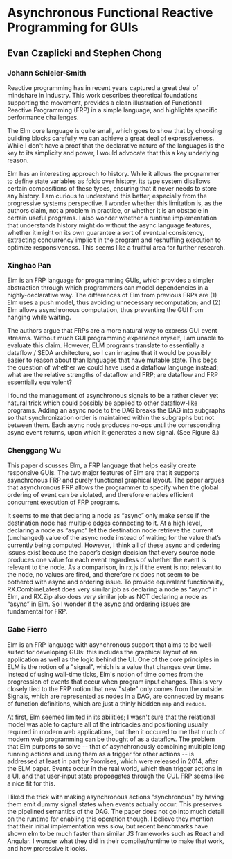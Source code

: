 # Asynchronous Functional Reactive Programming for GUIs
## Evan Czaplicki and Stephen Chong

### Johann Schleier-Smith

Reactive programming has in recent years captured a great deal of mindshare in industry. This work describes theoretical foundations supporting the movement, provides a clean illustration of Functional Reactive Programming (FRP) in a simple language, and highlights specific performance challenges.

The Elm core language is quite small, which goes to show that by choosing building blocks carefully we can achieve a great deal of expressiveness. While I don't have a proof that the declarative nature of the languages is the key to its simplicity and power, I would advocate that this a key underlying reason.

Elm has an interesting approach to history. While it allows the programmer to define state variables as folds over history, its type system disallows certain compositions of these types, ensuring that it never needs to store any history. I am curious to understand this better, especially from the progressive systems perspective. I wonder whether this limitation is, as the authors claim, not a problem in practice, or whether it is an obstacle in certain useful programs. I also wonder whether a runtime implementation that understands history might do without the async language features, whether it might on its own guarantee a sort of eventual consistency, extracting concurrency implicit in the program and reshuffling execution to optimize responsiveness. This seems like a fruitful area for further research.

### Xinghao Pan

Elm is an FRP language for programming GUIs, which provides a simpler abstraction through which programmers can model dependencies in a highly-declarative way.
The differences of Elm from previous FRPs are (1) Elm uses a push model, thus avoiding unnecessary recomputation; and (2) Elm allows asynchronous computation, thus preventing the GUI from hanging while waiting.

The authors argue that FRPs are a more natural way to express GUI event streams.
Without much GUI programming experience myself, I am unable to evaluate this claim.
However, ELM programs translate to essentially a dataflow / SEDA architecture, so I can imagine that it would be possibly easier to reason about than languages that have mutable state.
This begs the question of whether we could have used a dataflow language instead; what are the relative strengths of dataflow and FRP; are dataflow and FRP essentially equivalent?

I found the management of asynchronous signals to be a rather clever yet natural trick which could possibly be applied to other dataflow-like programs.
Adding an async node to the DAG breaks the DAG into subgraphs so that synchronization order is maintained within the subgraphs but not between them.
Each async node produces no-ops until the corresponding async event returns, upon which it generates a new signal. (See Figure 8.)

### Chenggang Wu

This paper discusses Elm, a FRP language that helps easily create responsive GUIs. The two major features of Elm are that it supports asynchronous FRP and purely functional graphical layout. The paper argues that asynchronous FRP allows the programmer to specify when the global ordering of event can be violated, and therefore enables efficient concurrent execution of FRP programs.

It seems to me that declaring a node as “async” only make sense if the destination node has multiple edges connecting to it. At a high level, declaring a node as “async” let the destination node retrieve the current (unchanged) value of the async node instead of waiting for the value that’s currently being computed. However, I think all of these async and ordering issues exist because the paper’s design decision that every source node produces one value for each event regardless of whether the event is relevant to the node. As a comparison, in rx.js if the event is not relevant to the node, no values are fired, and therefore rx does not seem to be bothered with async and ordering issue. To provide equivalent functionality, RX.CombineLatest does very similar job as declaring a node as “async” in Elm, and RX.Zip also does very similar job as NOT declaring a node as “async” in Elm. So I wonder if the async and ordering issues are fundamental for FRP.

### Gabe Fierro

Elm is an FRP language with asynchronous support that aims to be well-suited for developing GUIs: this includes the graphical layout
of an application as well as the logic behind the UI. One of the core principles in ELM is the notion of a "signal",
which is a value that changes over time. Instead of using wall-time ticks, Elm's notion of time comes from the progression
of events that occur when program input changes. This is very closely tied to the FRP notion that new "state" only comes
from the outside. Signals, which are represented as nodes in a DAG, are connected by means of function definitions, which are
just a thinly hiddden `map` and `reduce`.

At first, Elm seemed limited in its abilities; I wasn't sure that the relational model was able to capture all of the
intricacies and positioning usually required in modern web applications, but then it occured to me that much of modern
web programming can be thought of as a dataflow. The problem that Elm purports to solve -- that of asynchronously combining
multiple long running actions and using them as a trigger for other actions -- is addressed at least in part by Promises,
which were released in 2014, after the ELM paper. Events occur in the real world, which then trigger actions in a UI, and
that user-input state propoagates through the GUI. FRP seems like a nice fit for this.

I liked the trick with making asynchronous actions "synchronous" by having them emit dummy signal states when events
actually occur. This preserves the pipelined semantics of the DAG. The paper does not go into much detail on the runtime
for enabling this operation though. I believe they mention that their initial implementation was slow, but recent
benchmarks have shown elm to be much faster than similar JS frameworks such as React and Angular. I wonder what
they did in their compiler/runtime to make that work, and how proressive it looks.
